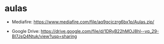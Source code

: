 # aulas

- Mediafire: https://www.mediafire.com/file/aq9qcjczrg6bx1p/Aulas.zip/

- Google Drive: https://drive.google.com/file/d/1DRyB22hMOJ8hl--vq_29-BI7JsQ4Ntuk/view?usp=sharing
